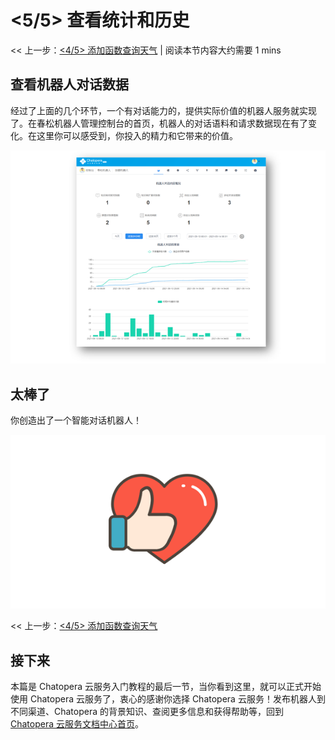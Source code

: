 <!-- markup:blank-line -->
# <5/5> 查看统计和历史 <!-- markup:skip-line -->

<< 上一步：[<4/5> 添加函数查询天气](https://docs.chatopera.com/products/chatbot-platform/tutorials/4-request-weather-info.html) | <i class="glyphicon glyphicon-time"></i>阅读本节内容大约需要 1 mins

## 查看机器人对话数据

经过了上面的几个环节，一个有对话能力的，提供实际价值的机器人服务就实现了。在春松机器人管理控制台的首页，机器人的对话语料和请求数据现在有了变化。在这里你可以感受到，你投入的精力和它带来的价值。

![查看机器人对话数据](../../../images/products/platform/screenshot-20210914-080228.png)

## 太棒了

你创造出了一个智能对话机器人！

![点赞](../../../images/products/platform/love-20210914-114743.png)

<< 上一步：[<4/5> 添加函数查询天气](https://docs.chatopera.com/products/chatbot-platform/tutorials/4-request-weather-info.html)

## 接下来

本篇是 Chatopera 云服务入门教程的最后一节，当你看到这里，就可以正式开始使用 Chatopera 云服务了，衷心的感谢你选择 Chatopera 云服务！发布机器人到不同渠道、Chatopera 的背景知识、查阅更多信息和获得帮助等，回到 [Chatopera 云服务文档中心首页](https://docs.chatopera.com/products/chatbot-platform/index.html)。
